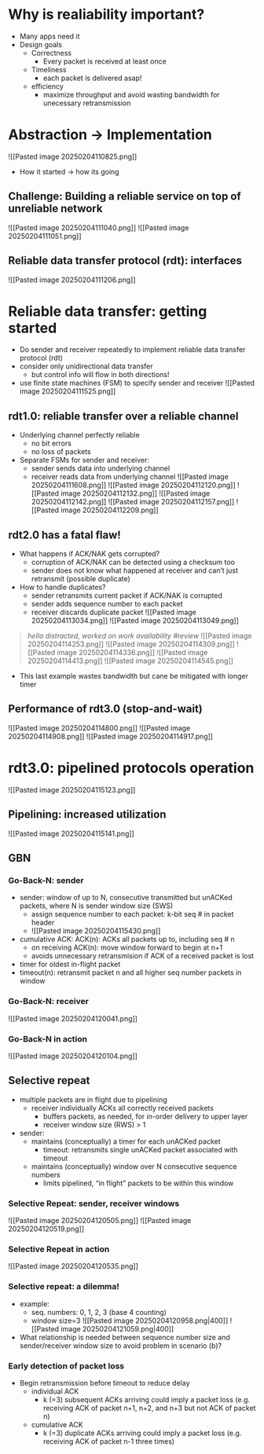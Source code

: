 # Why is realiability important?
- Many apps need it
- Design goals
	- Correctness
		- Every packet is received at least once
	- Timeliness
		- each packet is delivered asap!
	- efficiency
		- maximize throughput and avoid wasting bandwidth for unecessary retransmission
# Abstraction -> Implementation
![[Pasted image 20250204110825.png]]
- How it started -> how its going
## Challenge: Building a reliable service on top of unreliable network
![[Pasted image 20250204111040.png]]
![[Pasted image 20250204111051.png]]
## Reliable data transfer protocol (rdt): interfaces
![[Pasted image 20250204111206.png]]
# Reliable data transfer: getting started
- Do sender and receiver repeatedly to implement reliable data transfer protocol (rdt)
- consider only unidirectional data transfer
	- but control info will flow in both directions!
- use finite state machines (FSM) to specify sender and receiver
![[Pasted image 20250204111525.png]]
## rdt1.0: reliable transfer over a reliable channel
- Underlying channel perfectly reliable
	- no bit errors
	- no loss of packets
- Separate FSMs for sender and receiver:
	- sender sends data into underlying channel
	- receiver reads data from underlying channel
![[Pasted image 20250204111608.png]]
![[Pasted image 20250204112120.png]]
![[Pasted image 20250204112132.png]]
![[Pasted image 20250204112142.png]]
![[Pasted image 20250204112157.png]]
![[Pasted image 20250204112209.png]]
## rdt2.0 has a fatal flaw!
- What happens if ACK/NAK gets corrupted?
	- corruption of ACK/NAK can be detected using a checksum too
	- sender does not know what happened at receiver and can’t just retransmit (possible duplicate)
- How to handle duplicates?
	- sender retransmits current packet if ACK/NAK is corrupted
	- sender adds sequence number to each packet
	- receiver discards duplicate packet
![[Pasted image 20250204113034.png]]
![[Pasted image 20250204113049.png]]
> *hella distracted, worked on work availability #review*
![[Pasted image 20250204114253.png]]
![[Pasted image 20250204114309.png]]
![[Pasted image 20250204114336.png]]
![[Pasted image 20250204114413.png]]
![[Pasted image 20250204114545.png]]
- This last example wastes bandwidth but cane be mitigated with longer timer
## Performance of rdt3.0 (stop-and-wait)
![[Pasted image 20250204114800.png]]
![[Pasted image 20250204114908.png]]
![[Pasted image 20250204114917.png]]
# rdt3.0: pipelined protocols operation
![[Pasted image 20250204115123.png]]
## Pipelining: increased utilization
![[Pasted image 20250204115141.png]]
## GBN
### Go-Back-N: sender
- sender: window of up to N, consecutive transmitted but unACKed packets, where N is sender window size (SWS)
	- assign sequence number to each packet: k-bit seq # in packet header
	- ![[Pasted image 20250204115430.png]]
- cumulative ACK: ACK(n): ACKs all packets up to, including seq # n
	- on receiving ACK(n): move window forward to begin at n+1
	- avoids unnecessary retransmision if ACK of a received packet is lost
- timer for oldest in-flight packet
- timeout(n): retransmit packet n and all higher seq number packets in window

### Go-Back-N: receiver
![[Pasted image 20250204120041.png]]
### Go-Back-N in action
![[Pasted image 20250204120104.png]]
## Selective repeat
- multiple packets are in flight due to pipelining
	- receiver individually ACKs all correctly received packets
		-  buffers packets, as needed, for in-order delivery to upper layer
		-  receiver window size (RWS) > 1
- sender:
	-  maintains (conceptually) a timer for each unACKed packet
		-  timeout: retransmits single unACKed packet associated with timeout
	-  maintains (conceptually) window over N consecutive sequence numbers
		-  limits pipelined, “in flight” packets to be within this window
### Selective Repeat: sender, receiver windows
![[Pasted image 20250204120505.png]]
![[Pasted image 20250204120519.png]]
### Selective Repeat in action
![[Pasted image 20250204120535.png]]
### Selective repeat: a dilemma!
- example:
	- seq. numbers: 0, 1, 2, 3 (base 4 counting)
	- window size=3
![[Pasted image 20250204120958.png|400]]
![[Pasted image 20250204121059.png|400]]
- What relationship is needed between sequence number size and sender/receiver window size to avoid problem in scenario (b)?
### Early detection of packet loss
- Begin retransmission before timeout to reduce delay
	- individual ACK
		- k (=3) subsequent ACKs arriving could imply a packet loss (e.g. receiving ACK of packet n+1, n+2, and n+3 but not ACK of packet n)
	- cumulative ACK
		- k (=3) duplicate ACKs arriving could imply a packet loss (e.g. receiving ACK of packet n-1 three times)
